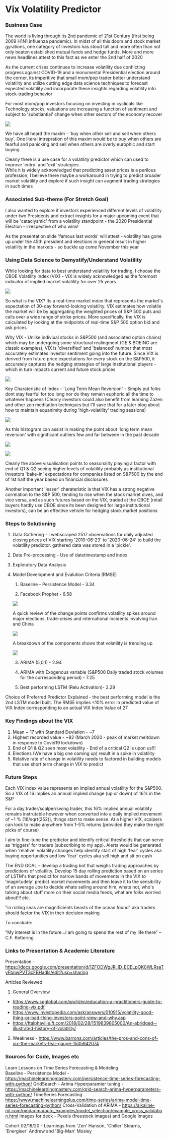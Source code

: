 # Vix Volatility Predictor #

### Business Case ###

The world is living through its 2nd pandemic of 21st Century (first being 2009 H1N1 influenza pandemic). In midst of all this doom and stock market gyrations, one category of investors has stood tall and more often than not only beaten established mutual funds and hedge funds. More and more news headlines attest to this fact as we enter the 2nd half of 2020

As the current crises continues to increase volatility due conflicting progress against COVID-19 and a monumental Presidential election around the corner, its imperitive that small mom/pop trader better understand volatility and utilize cutting edge data science techniques to forecast expected volatility and incorporate these insights regarding volatility into stock-trading behavior

For most mom/pop investors focusing on investing in cyclicals like Technology stocks, valuations are increasing a function of sentiment and subject to 'substiantial' change when other sectors of the economy recover 

![](https://github.com/rajeevpanwar/final_project_flatiron/blob/master/Images/nemo.jpeg)

We have all heard the maxim - 'buy when other sell and sell when others buy'. One literal intrepration of this maxim would be to buy when others are fearful and panicking and sell when others are overly europhic and start buying

Clearly there is a use case for a volatility predictor which can used to improve 'entry' and 'exit' strategies  
While it is widely acknowledged that predicting asset prices is a perilous profession, I believe there maybe a workaround in trying to predict broader market volatility and explore if such insight can augment trading strategies in such times

### Associated Sub-theme (For Stretch Goal) ###

I also wanted to explore if investors experienced different levels of volatility under two Presidents and extract insights for a major upcoming event that will be 'cataclysmic' from a volatility standpoint - the 2020 Presidential Election - irrespective of who wins!

As the presentation slide 'famous last words' will attest - volatility has gone up under the 45th president and elections in general result in higher volatility in the markets - so buckle up come November this year

### Using Data Science to Demystify/Understand Volatility ###

While looking for data to best understand volatility for trading, I choose the CBOE Volatility Index (VIX) - VIX is widely acknowledged as the foremost indicator of implied market volatility for over 25 years

![](https://github.com/rajeevpanwar/final_project_flatiron/blob/master/Images/vix_index.png)

So what is the VIX? Its a real-time market index that represents the market's expectation of 30-day forward-looking volatility. VIX estimates how volatile the market will be by aggregating the weighted prices of S&P 500 puts and calls over a wide range of strike prices. More specifically, the VIX is calculated by looking at the midpoints of real-time S&P 500 option bid and ask prices

Why VIX - Unlike indiviual stocks in S&P500 (and associated option chains) which may be undergoing some structural realingment (GE & BOEING are classic examples), VIX is 'diversified' and 'balanced' number that most accurately estimates investor sentiment going into the future. Since VIX is derived from future price expectations for every stock on the S&P500, it accurately captures the hedging strategies of large institutional players - which in turn impacts current and future stock prices

![](https://github.com/rajeevpanwar/final_project_flatiron/blob/master/Images/tsd_vix_index.png)

Key Charateristic of Index - 'Long Term Mean Reversion' - Simply put folks dont stay fearful for too long nor do they remain euphoric all the time to whatever happens (Clearly investors could also benefit from learning Zazen and other zen meditation techniques but I'll save that for a later blog about how to maintain equanimity during 'high-volatility' trading sessions)

![](https://github.com/rajeevpanwar/final_project_flatiron/blob/master/Images/histogram_index_values.png)

As this histogram can assist in making the point about 'long term mean reversion' with significant outliers few and far between in the past decade

![](https://github.com/rajeevpanwar/final_project_flatiron/blob/master/Images/box_plot_vix_index_values.png)


![](https://github.com/rajeevpanwar/final_project_flatiron/blob/master/Images/monthly_variation_vix_index.png)

Clearly the above visualisation points to seasonality playing a factor with end of Q1 & Q2 seeing higher levels of volatility probably as institutional investors 'bake-in' expectations for companies listed on S&P500 by the end of 1st half the year based on financial disclosures 

Another important 'lesser' charateristic is that VIX has a strong negative correlation to the S&P 500, tending to rise when the stock market dives, and vice versa, and as such futures based on the VIX, traded at the CBOE (retail buyers hardly use CBOE since its been designed for large institutional investors), can be an effective vehicle for hedging stock market positions 

### Steps to Solutioning ###

1. Data Gathering - I webscraped 2517 observations for daily adjusted closing prices of VIX starting '2010-06-23' to '2020-06-24' to build the volatility predictor. gathered data was stored in a 'pickle'. 

2. Data Pre-processing - Use of datetimestamp and index

3. Exploratory Data Analysis 

4. Model Development and Evalution Criteria (RMSE)
    1. Baseline - Persistence Model - 3.34
    
    2. Facebook Prophet - 6.58
    
    
    ![](https://github.com/rajeevpanwar/final_project_flatiron/blob/master/Images/prop_vix_changepoints.png)
    
    A quick review of the change points confirms volatility spikes around major elections, trade-crises and international incidents involving Iran and China
    
    ![](https://github.com/rajeevpanwar/final_project_flatiron/blob/master/Images/prop_vix_components.png)
    
    A breakdown of the components shows that volatility is trending up 
    
    
    ![](https://github.com/rajeevpanwar/final_project_flatiron/blob/master/Images/prop_forecast_rmse.png)
    
    
    3. ARIMA (5,0,1) - 2.94
    
    4. ARIMA with Exogenous variable (S&P500 Daily traded stock volumes for the corresponding period) - 7.25
    
    5. Best performing LSTM (Relu Activation)- 2.29
    
Choice of Preferred Predictor Explained - the best performing model is the 2nd LSTM model built. The RMSE implies <10% error in predicted value of VIX Index corresponding to an actual VIX Index Value of 27

### Key Findings about the VIX ###
1. Mean ~ 17 with Standard Deviation - ~7
2. Highest recorded value - ~82 (March 2020 - peak of market meltdown in response to Covid19 lockdown)
3. End of Q1 & Q2 seen most volatility - End of a critical Q2 is upon us!!!
4. Elections (We have a big one coming up) result in a spike in volatility 
5. Relative rate of change in volatility needs to factored in building models that use short term change in VIX to predict  

### Future Steps ###

Each VIX index value represents an implied annual volatility for the S&P500. So a VIX of 16 implies an annual implied change (up or down) of 16% in the S&P

For a day trader/scalper/swing trader, this 16% implied annual volatility remains instrutable however when converted into a daily implied movement of ~1 % (16/sqrt(252)), things start to make sense. At a higher VIX, scalpers can look to make anywhere from 1-5% returns (provided they make the right picks of course) 

I aim to fine-tune the predictor and identify critical thresholds that can serve as 'triggers' for traders (subscribing to my app). Alerts would be generated when 'relative' volatility changes help identify start of high 'fear' cycles aka buying opportunities and low 'fear' cycles aka sell high and sit on cash 

The END GOAL - develop a trading bot that weighs trading approaches by predictions of volatility. Develop 15 day rolling prediction based on an series of LSTM's that predict for narrow bands of movements in the  VIX to 'magnitudely' predict market movements and then leave it to the sensibility of an average Joe to decide whats selling around him, whats not, who's talking about stuff more on their social media feeds, what are folks worried about!!! etc.

"in rolling seas are magnificients beasts of the ocean found" aka traders should factor the VIX in their decision making

To conclude:

“My interest is in the future…I am going to spend the rest of my life there”
– C.F. Kettering

### Links to Presentation & Academic Literature 
Presentation - https://docs.google.com/presentation/d/1ZFODWgJR_lD_ECELpOK0WLRsaTyFbnwPVT3cFBHadls/edit?usp=sharing

Articles Reviewed  
1. General Overview 
- https://www.spglobal.com/spdji/en/education-a-practitioners-guide-to-reading-vix.pdf
- https://www.investopedia.com/ask/answers/010915/volatility-good-thing-or-bad-thing-investors-point-view-and-why.asp
- https://ftalphaville.ft.com/2018/02/28/1519839805000/An-abridged--illustrated-history-of-volatility/

2. Weakness - https://www.barrons.com/articles/the-pros-and-cons-of-vix-the-markets-fear-gauge-1505942074


### Sources for Code, Images etc ###

Learn Lessons on Time Series Forecasting & Modeling  
Baseline - Persistence Model - https://machinelearningmastery.com/persistence-time-series-forecasting-with-python/
GridSearch - Arima Hyperparamter tuning - https://machinelearningmastery.com/grid-search-arima-hyperparameters-with-python/
TimeSeries Forecasting 
https://www.machinelearningplus.com/time-series/arima-model-time-series-forecasting-python/
Cross-Validation of ARIMA - https://alkaline-ml.com/pmdarima/auto_examples/model_selection/example_cross_validation.html
Images for deck - Pexels (freestock images) and Google Images

Cohort 02/18/20 - Learnings from 'Zen' Hanson, 'Chiller' Stearns, 'Energiser' Andrew and 'Big-Man' Mosley

